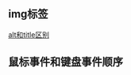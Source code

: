 ## img标签
[alt和title区别](https://blog.csdn.net/u012436704/article/details/83588615)  
  
## 鼠标事件和键盘事件顺序  
  
## 